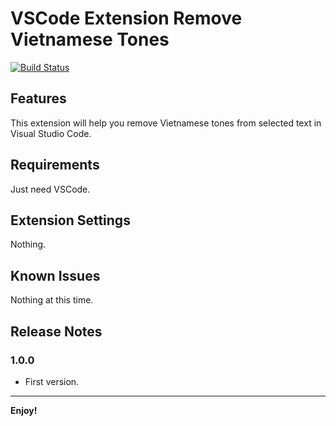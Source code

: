 # VSCode Extension Remove Vietnamese Tones

[![Build Status](https://dev.azure.com/ansidev0024/ansidev/_apis/build/status/ansidev.vscode-remove-vietnamese-tones?branchName=main)](https://dev.azure.com/ansidev0024/ansidev/_build/latest?definitionId=1?branchName=main)

## Features

This extension will help you remove Vietnamese tones from selected text in Visual Studio Code.

## Requirements

Just need VSCode.

## Extension Settings

Nothing.

## Known Issues

Nothing at this time.

## Release Notes

### 1.0.0

- First version.

-----------------------------------------------------------------------------------------------------------

**Enjoy!**
